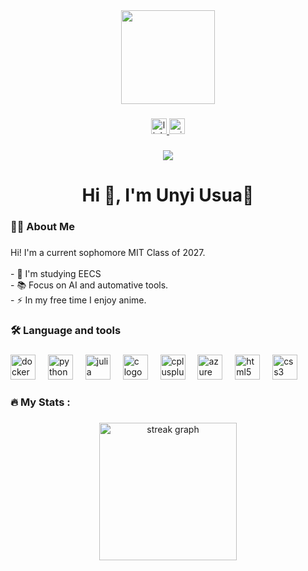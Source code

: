 <div align="center">
  <img height="150" src="https://i.pinimg.com/736x/32/3e/65/323e65b65b62ed9527345a5698118018.jpg"  />
</div>

###

<div align="center">
  <a href="https://www.linkedin.com/in/unyime-usua-abaa401a9/" target="_blank">
    <img src="https://img.shields.io/static/v1?message=LinkedIn&logo=linkedin&label=&color=0077B5&logoColor=white&labelColor=&style=for-the-badge" height="25" alt="linkedin logo"  />
  </a>
  <a href="mailto:unyime@mit.edu?subject=Inquiry&body=Hello%20there,%0A%0AI%20have%20a%20question%20about..." target="_blank">
    <img src="https://img.shields.io/static/v1?message=Outlook&logo=microsoft-outlook&label=&color=0078D4&logoColor=white&labelColor=&style=for-the-badge" height="25" alt="microsoft-outlook logo"  />
  </a>
</div>

###

<div align="center">
  <img src="https://visitor-badge.laobi.icu/badge?page_id=unyimeu.unyimeu&"  />
</div>

###

<h1 align="center">Hi 👋, I'm Unyi Usua👋</h1>

###

<h3 align="left">👩‍💻  About Me</h3>

###

<p align="left">Hi! I'm a current sophomore MIT Class of 2027.<br><br>- 🔭 I'm studying EECS<br>- 📚 Focus on AI and automative tools.<br>- ⚡ In my free time I enjoy anime.</p>

###

<h3 align="left">🛠 Language and tools</h3>

###

<div align="left">
  <img src="https://cdn.jsdelivr.net/gh/devicons/devicon/icons/docker/docker-plain-wordmark.svg" height="40" alt="docker logo"  />
  <img width="12" />
  <img src="https://cdn.jsdelivr.net/gh/devicons/devicon/icons/python/python-original.svg" height="40" alt="python logo"  />
  <img width="12" />
  <img src="https://cdn.jsdelivr.net/gh/devicons/devicon/icons/julia/julia-original.svg" height="40" alt="julia logo"  />
  <img width="12" />
  <img src="https://cdn.jsdelivr.net/gh/devicons/devicon/icons/c/c-original.svg" height="40" alt="c logo"  />
  <img width="12" />
  <img src="https://cdn.jsdelivr.net/gh/devicons/devicon/icons/cplusplus/cplusplus-original.svg" height="40" alt="cplusplus logo"  />
  <img width="12" />
  <img src="https://cdn.jsdelivr.net/gh/devicons/devicon/icons/azure/azure-original.svg" height="40" alt="azure logo"  />
  <img width="12" />
  <img src="https://cdn.jsdelivr.net/gh/devicons/devicon/icons/html5/html5-original.svg" height="40" alt="html5 logo"  />
  <img width="12" />
  <img src="https://cdn.jsdelivr.net/gh/devicons/devicon/icons/css3/css3-original.svg" height="40" alt="css3 logo"  />
</div>

###

<h3 align="left">🔥   My Stats :</h3>

###

<div align="center">
  <img src="https://streak-stats.demolab.com?user=unyimeu&locale=en&mode=daily&theme=dark&hide_border=false&border_radius=5&order=3" height="220" alt="streak graph"  />
</div>

###
